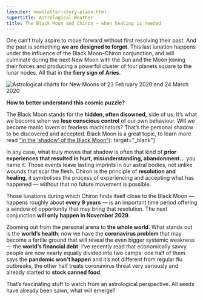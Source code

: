```yaml
---
layouter: newsletter-story-plain.html
supertitle: Astrological Weather
title: The Black Moon and Chiron — when healing is needed
---
```


One can’t truly aspire to move forward without first resolving their past. And the past is something **we are designed to forget**. This last lunation happens under the influence of the Black Moon–Chiron conjunction, and will culminate during the next New Moon with the Sun and the Moon joining their forces and producing a powerful cluster of four planets square to the lunar nodes. All that in the **fiery sign of Aries**.

<img class="lazyload inline border" data-srcset="/images/newsletters/tn-chart-new-moon-2020-feb-mar.png" alt="Astrological charts for New Moons of 23 February 2020 and 24 March 2020">

**How to better understand this cosmic puzzle?**

The Black Moon stands for the **hidden, often disowned,** side of us. It’s what we become when we **lose conscious control** of our own behaviour. Will we become manic lovers or fearless machinators? That’s the personal shadow to be discovered and accepted. Black Moon is a great topic, to learn more read [“In the ‘shadow’ of the Black Moon”](https://timenomad.app/posts/astrology/philosophy/2019/07/31/the-shadow-of-the-black-moon.html){: target="_blank"}

In any case, what truly moves that shadow is often that kind of **prior experiences that resulted in hurt, misunderstanding, abandonment…** you name it. Those events leave lasting imprints in our astral bodies, not unlike wounds that scar the flesh. Chiron is the principle of **resolution and healing**, it symbolises the process of experiencing and accepting what has happened — without that no future movement is possible.

Those lunations during which Chiron finds itself close to the Black Moon — happens roughly about **every 9 years** — is an important time period offering a window of opportunity that may bring that resolution. The next conjunction **will only happen in November 2029**.

Zooming out from the personal arena to **the whole world**. What stands out is the **world’s health**: now we have the **coronavirus problem** that may become a fertile ground that will reveal the even bigger systemic weakness — the **world’s financial debt**. I’ve recently read that economically savvy people are now nearly equally divided into two camps: one half of them says the **pandemic won’t happen** and it’s not different from regular flu outbreaks, the other half treats coronavirus threat very seriously and already started to **stock canned food**. 

That’s fascinating stuff to watch from an astrological perspective. All seeds have already been sawn, what will emerge?
